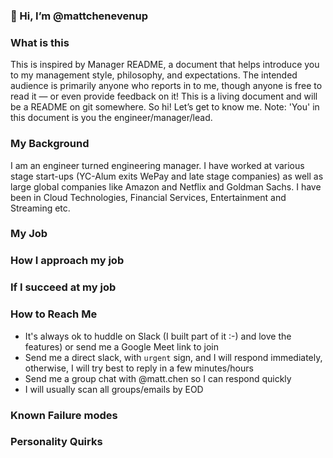 ### 👋 Hi, I’m @mattchenevenup
### What is this
This is inspired by Manager README, a document that helps introduce you to my management style, philosophy, and expectations. The intended audience is primarily anyone who reports in to me, though anyone is free to read it — or even provide feedback on it! This is a living document and will be a README on git somewhere. So hi! Let’s get to know me. 
Note: 'You' in this document is you the engineer/manager/lead.

### My Background
I am an engineer turned engineering manager. I have worked at various stage start-ups (YC-Alum exits WePay and late stage companies) as well as large global companies like Amazon and Netflix and Goldman Sachs. I have been in Cloud Technologies, Financial Services, Entertainment and Streaming etc.
### My Job
### How I approach my job
### If I succeed at my job
### How to Reach Me
- It's always ok to huddle on Slack (I built part of it :-) and love the features) or send me a Google Meet link to join
- Send me a direct slack, with `urgent` sign, and I will respond immediately, otherwise, I will try best to reply in a few minutes/hours
- Send me a group chat with @matt.chen so I can respond quickly
- I will usually scan all groups/emails by EOD
### Known Failure modes
### Personality Quirks

<!---
mattchenevenup/mattchenevenup is a ✨ special ✨ repository because its `README.md` (this file) appears on your GitHub profile.
You can click the Preview link to take a look at your changes.
--->
